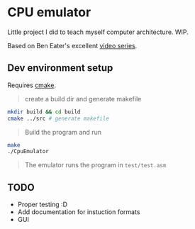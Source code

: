 # CPU emulator
Little project I did to teach myself computer architecture. WIP.

Based on Ben Eater's excellent [video series](https://www.youtube.com/playlist?list=PLowKtXNTBypGqImE405J2565dvjafglHU).

## Dev environment setup
Requires [cmake](https://cmake.org/).

> create a build dir and generate makefile
```bash
mkdir build && cd build
cmake ../src # generate makefile
```

> Build the program and run
```bash
make
./CpuEmulator
```
> The emulator runs the program in `test/test.asm`


## TODO
* Proper testing :D
* Add documentation for instuction formats
* GUI

